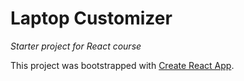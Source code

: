 # Laptop Customizer
_Starter project for React course_

This project was bootstrapped with [Create React App](https://github.com/facebook/create-react-app).
<!-- Just adding a random comment --><!-- Just adding a random comment --><!-- Just adding a random comment --><!-- Just adding a random comment -->